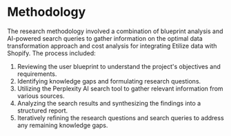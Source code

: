 # Methodology

The research methodology involved a combination of blueprint analysis and AI-powered search queries to gather information on the optimal data transformation approach and cost analysis for integrating Etilize data with Shopify. The process included:

1.  Reviewing the user blueprint to understand the project's objectives and requirements.
2.  Identifying knowledge gaps and formulating research questions.
3.  Utilizing the Perplexity AI search tool to gather relevant information from various sources.
4.  Analyzing the search results and synthesizing the findings into a structured report.
5.  Iteratively refining the research questions and search queries to address any remaining knowledge gaps.